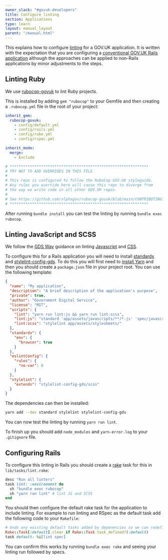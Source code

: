 ```yaml
---
owner_slack: "#govuk-developers"
title: Configure linting
section: Applications
type: learn
layout: manual_layout
parent: "/manual.html"
---
```


This explains how to configure [linting][] for a GOV.UK application. It is
written with the expectation that you are configuring a
[conventional GOV.UK Rails application][rails] although the approaches
can be applied to non-Rails applications by minor adjustments to the steps.

[linting]: https://en.wikipedia.org/wiki/Lint_(software)
[rails]: /manual/conventions-for-rails-applications.html

## Linting Ruby

We use [rubocop-govuk](https://github.com/alphagov/rubocop-govuk) to lint Ruby
projects.

This is installed by adding `gem "rubocop"` to your Gemfile and then creating a
`.rubocop.yml` file in the root of your project:

```yaml
inherit_gem:
  rubocop-govuk:
    - config/default.yml
    - config/rails.yml
    - config/rake.yml
    - config/rspec.yml

inherit_mode:
  merge:
    - Exclude

# **************************************************************
# TRY NOT TO ADD OVERRIDES IN THIS FILE
#
# This repo is configured to follow the RuboCop GOV.UK styleguide.
# Any rules you override here will cause this repo to diverge from
# the way we write code in all other GOV.UK repos.
#
# See https://github.com/alphagov/rubocop-govuk/blob/main/CONTRIBUTING.md
# **************************************************************
```

After running `bundle install` you can test the linting by running
`bundle exec rubocop`.

## Linting JavaScript and SCSS

We follow the [GDS Way](https://gds-way.digital.cabinet-office.gov.uk/) guidance
on linting [Javascript][gds-way-js] and [CSS][gds-way-css].

To configure this for a Rails application you will need to install
[standardx][] and [stylelint-config-gds][]. To do this you will first need to
[install Yarn][yarn-install] and then you should create a `package.json` file
in your project root. You can use the following template:

```json
{
  "name": "My application",
  "description": "A brief description of the application's purpose",
  "private": true,
  "author": "Government Digital Service",
  "license": "MIT",
  "scripts": {
    "lint": "yarn run lint:js && yarn run lint:scss",
    "lint:js": "standard 'app/assets/javascripts/**/*.js' 'spec/javascripts/**/*.js'",
    "lint:scss": "stylelint app/assets/stylesheets/"
  },
  "standardx": {
    "env": {
      "browser": true
    }
  },
  "eslintConfig": {
    "rules": {
      "no-var": 0
    }
  },
  "stylelint": {
    "extends": "stylelint-config-gds/scss"
  }
}
```

The dependencies can then be installed:

```sh
yarn add --dev standard stylelint stylelint-config-gds
```

You can now test the linting by running `yarn run lint`.

To finish up you should add `node_modules` and `yarn-error.log` to
your `.gitignore` file.

[gds-way-js]: https://gds-way.digital.cabinet-office.gov.uk/manuals/programming-languages/js.html#linting
[gds-way-css]: https://gds-way.digital.cabinet-office.gov.uk/manuals/programming-languages/css.html#linting
[standardx]: https://github.com/standard/standardx
[stylelint-config-gds]: https://github.com/alphagov/stylelint-config-gds
[yarn-install]: https://classic.yarnpkg.com/en/docs/install/

## Configuring Rails

To configure this linting in Rails you should create a [rake][] task for this
in `lib/tasks/lint.rake`:

```rb
desc "Run all linters"
task lint: :environment do
  sh "bundle exec rubocop"
  sh "yarn run lint" # lint JS and SCSS
end
```

You should then configure the default rake task for the application to include
linting. For example to run linting and RSpec as the default task add the
following code to your `Rakefile`:

```rb
# Undo any existing default tasks added by depenencies so we can redefine the task
Rake::Task[:default].clear if Rake::Task.task_defined?(:default)
task default: %i[lint spec]
````

You can confirm this works by running `bundle exec rake` and seeing your
linting run followed by specs.

[rake]: https://github.com/ruby/rake
